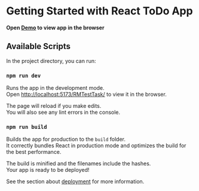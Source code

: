 # Getting Started with React ToDo App

**Open [Demo](https://alena1508.github.io/RMTestTask/) to view app in the browser**

## Available Scripts

In the project directory, you can run:

### `npm run dev`

Runs the app in the development mode.\
Open [http://localhost:5173/RMTestTask/](http://localhost:5173/RMTestTask/) to view it in the browser.

The page will reload if you make edits.\
You will also see any lint errors in the console.

### `npm run build`

Builds the app for production to the `build` folder.\
It correctly bundles React in production mode and optimizes the build for the best performance.

The build is minified and the filenames include the hashes.\
Your app is ready to be deployed!

See the section about [deployment](https://facebook.github.io/create-react-app/docs/deployment) for more information.
